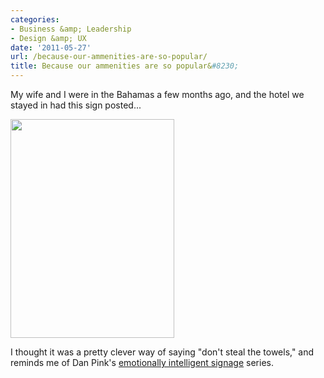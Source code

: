```yaml
---
categories:
- Business &amp; Leadership
- Design &amp; UX
date: '2011-05-27'
url: /because-our-ammenities-are-so-popular/
title: Because our ammenities are so popular&#8230;
---
```


My wife and I were in the Bahamas a few months ago, and the hotel we stayed in had this sign posted...

<img src="https://gomakethings.com/wp-content/uploads/2011/05/DSC00835-262x350.jpg" alt="" title="DSC00835" width="262" height="350" class="aligncenter size-medium wp-image-554" />

I thought it was a pretty clever way of saying "don't steal the towels," and reminds me of Dan Pink's <a href="http://www.danpink.com/?s=emotionally-intelligent">emotionally intelligent signage</a> series.